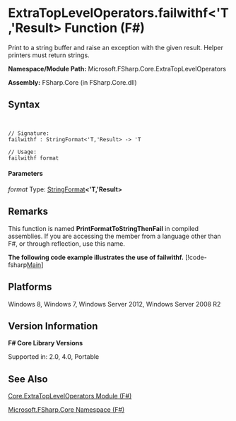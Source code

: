 # ExtraTopLevelOperators.failwithf<'T,'Result> Function (F#)

Print to a string buffer and raise an exception with the given result. Helper printers must return strings.

**Namespace/Module Path:** Microsoft.FSharp.Core.ExtraTopLevelOperators

**Assembly:** FSharp.Core (in FSharp.Core.dll)


## Syntax


```


// Signature:
failwithf : StringFormat<'T,'Result> -> 'T

// Usage:
failwithf format

```



#### Parameters
*format*
Type: [StringFormat](http://msdn.microsoft.com/en-us/library/d69a911f-3a25-42fa-bd51-a9c9c1102fa8)**&lt;'T,'Result&gt;**




## Remarks
This function is named **PrintFormatToStringThenFail** in compiled assemblies. If you are accessing the member from a language other than F#, or through reflection, use this name.

**The following code example illustrates the use of failwithf.**
[!code-fsharp[Main](snippets/fscorelib2/snippet4.fs)]
## Platforms
Windows 8, Windows 7, Windows Server 2012, Windows Server 2008 R2


## Version Information
**F# Core Library Versions**

Supported in: 2.0, 4.0, Portable




## See Also
[Core.ExtraTopLevelOperators Module &#40;F&#35;&#41;](Core.ExtraTopLevelOperators-Module-%5BFSharp%5D.md)

[Microsoft.FSharp.Core Namespace &#40;F&#35;&#41;](Microsoft.FSharp.Core-Namespace-%5BFSharp%5D.md)

